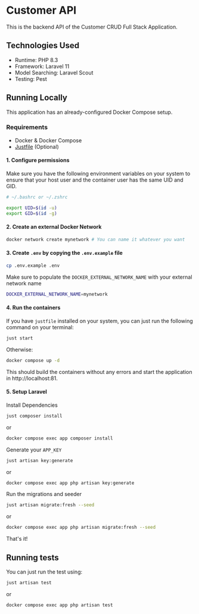 # Customer API

This is the backend API of the Customer CRUD Full Stack Application.

## Technologies Used

- Runtime: PHP 8.3
- Framework: Laravel 11
- Model Searching: Laravel Scout
- Testing: Pest

## Running Locally

This application has an already-configured Docker Compose setup.

### Requirements

- Docker & Docker Compose
- [Justfile](https://github.com/casey/just) (Optional)

#### 1. Configure permissions

Make sure you have the following environment variables on your system to ensure that your host user and the container user has the same UID and GID.

```bash
# ~/.bashrc or ~/.zshrc

export UID=$(id -u)
export GID=$(id -g)
```

#### 2. Create an external Docker Network
```bash
docker network create mynetwork # You can name it whatever you want
```

#### 3. Create `.env` by copying the `.env.example` file

```bash
cp .env.example .env
```

Make sure to populate the `DOCKER_EXTERNAL_NETWORK_NAME` with your external network name
```bash
DOCKER_EXTERNAL_NETWORK_NAME=mynetwork
```

#### 4. Run the containers

If you have `justfile` installed on your system, you can just run the following command on your terminal:

```bash
just start
```

Otherwise:
```bash
docker compose up -d
```

This should build the containers without any errors and start the application in http://localhost:81.

#### 5. Setup Laravel

Install Dependencies
```bash
just composer install
```
or
```bash
docker compose exec app composer install
```

Generate your `APP_KEY`
```bash
just artisan key:generate
```

or

```bash
docker compose exec app php artisan key:generate
```
Run the migrations and seeder

```bash
just artisan migrate:fresh --seed
```

or

```bash
docker compose exec app php artisan migrate:fresh --seed
```

That's it!

## Running tests

You can just run the test using:

```bash
just artisan test
```

or

```bash
docker compose exec app php artisan test
```
